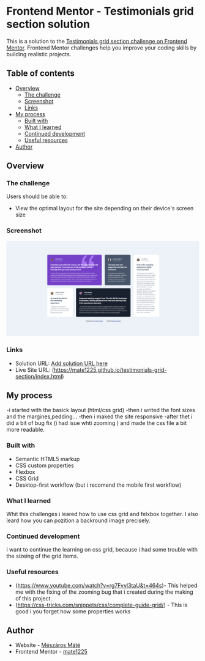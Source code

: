 # Frontend Mentor - Testimonials grid section solution

This is a solution to the [Testimonials grid section challenge on Frontend Mentor](https://www.frontendmentor.io/challenges/testimonials-grid-section-Nnw6J7Un7). Frontend Mentor challenges help you improve your coding skills by building realistic projects.

## Table of contents

- [Overview](#overview)
  - [The challenge](#the-challenge)
  - [Screenshot](#screenshot)
  - [Links](#links)
- [My process](#my-process)
  - [Built with](#built-with)
  - [What I learned](#what-i-learned)
  - [Continued development](#continued-development)
  - [Useful resources](#useful-resources)
- [Author](#author)

## Overview

### The challenge

Users should be able to:

- View the optimal layout for the site depending on their device's screen size

### Screenshot

![](images/finished_project_screenshot.png)

### Links

- Solution URL: [Add solution URL here](https://your-solution-url.com)
- Live Site URL: (https://mate1225.github.io/testimonials-grid-section/index.html)

## My process

-i started with the basick layout (html/css grid)
-then i writed the font sizes and the margines,pedding...
-then i maked the site responsive
-after thet i did a bit of bug fix (i had isue whti zooming ) and made the css file a bit more readable.

### Built with

- Semantic HTML5 markup
- CSS custom properties
- Flexbox
- CSS Grid
- Desktop-first workflow (but i recomend the mobile first workflow)

### What I learned

Whit this challenges i leared how to use css grid and felxbox together.
I also leard how you can pozition a backround image precisely.

### Continued development

i want to continue the learning on css grid, because i had some trouble with the sizeing of the grid items.

### Useful resources

- (https://www.youtube.com/watch?v=rg7Fvvl3taU&t=464s)- This helped me with the fixing of the zooming bug that i created during the making of this project.
- (https://css-tricks.com/snippets/css/complete-guide-grid/) - This is good i you forget how some properties works

## Author

- Website - [Mészáros Máté](https://mate1225.github.io/)
- Frontend Mentor - [mate1225](https://www.frontendmentor.io/profile/mate1225)
